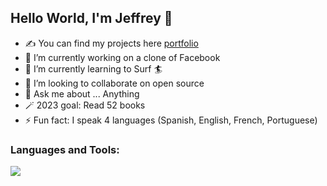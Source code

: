 ## Hello World, I'm Jeffrey  👋
- ✍ You can find my projects here [portfolio]
- 🔭 I’m currently working on a clone of Facebook
- 🌱 I’m currently learning to Surf 🏄
- 👯 I’m looking to collaborate on open source
- 💬 Ask me about ... Anything
- 🪄 2023 goal: Read 52 books
- ⚡ Fun fact: I speak 4 languages (Spanish, English, French, Portuguese)

### Languages and Tools:
<img src="https://skillicons.dev/icons?i=ruby,rails,js,react,redux,nodejs,python,webpack,css,html,jquery,mongodb,postgres,git,aws&perline=15" />

[website]: https://jeffreyferrert.github.io/PersonalPage/
[portfolio]: https://arsentieva.github.io/profile/
